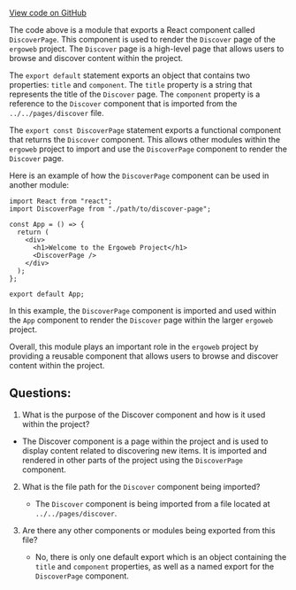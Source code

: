 [View code on GitHub](https://github.com/ergoplatform/ergoweb/stories/pages/discover.stories.jsx)

The code above is a module that exports a React component called `DiscoverPage`. This component is used to render the `Discover` page of the `ergoweb` project. The `Discover` page is a high-level page that allows users to browse and discover content within the project. 

The `export default` statement exports an object that contains two properties: `title` and `component`. The `title` property is a string that represents the title of the `Discover` page. The `component` property is a reference to the `Discover` component that is imported from the `../../pages/discover` file. 

The `export const DiscoverPage` statement exports a functional component that returns the `Discover` component. This allows other modules within the `ergoweb` project to import and use the `DiscoverPage` component to render the `Discover` page. 

Here is an example of how the `DiscoverPage` component can be used in another module:

```
import React from "react";
import DiscoverPage from "./path/to/discover-page";

const App = () => {
  return (
    <div>
      <h1>Welcome to the Ergoweb Project</h1>
      <DiscoverPage />
    </div>
  );
};

export default App;
```

In this example, the `DiscoverPage` component is imported and used within the `App` component to render the `Discover` page within the larger `ergoweb` project. 

Overall, this module plays an important role in the `ergoweb` project by providing a reusable component that allows users to browse and discover content within the project.
## Questions: 
 1. What is the purpose of the Discover component and how is it used within the project?
   - The Discover component is a page within the project and is used to display content related to discovering new items. It is imported and rendered in other parts of the project using the `DiscoverPage` component.

2. What is the file path for the `Discover` component being imported?
   - The `Discover` component is being imported from a file located at `../../pages/discover`.

3. Are there any other components or modules being exported from this file?
   - No, there is only one default export which is an object containing the `title` and `component` properties, as well as a named export for the `DiscoverPage` component.